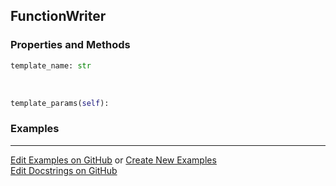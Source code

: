 ## <a id="Peeves.Doc.Writers.FunctionWriter">FunctionWriter</a>


### Properties and Methods
```python
template_name: str
```
<a id="Peeves.Doc.Writers.FunctionWriter.template_params">&nbsp;</a>
```python
template_params(self): 
```

### Examples


___

[Edit Examples on GitHub](https://github.com/McCoyGroup/References/edit/gh-pages/Documentation/examples/Peeves/Doc/Writers/FunctionWriter.md) or 
[Create New Examples](https://github.com/McCoyGroup/References/new/gh-pages/?filename=Documentation/examples/Peeves/Doc/Writers/FunctionWriter.md) <br/>
[Edit Docstrings on GitHub](https://github.com/McCoyGroup/Peeves/edit/master/Doc/Writers.py?message=Update%20Docs)